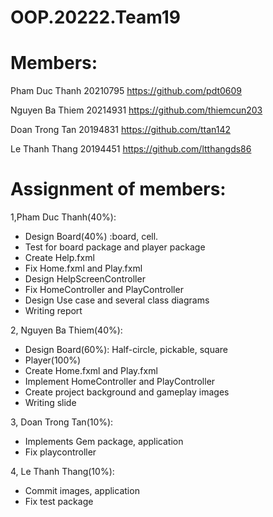 # OOP.20222.Team19

# Members:
Pham Duc Thanh 20210795   https://github.com/pdt0609

Nguyen Ba Thiem 20214931   https://github.com/thiemcun203

Doan Trong Tan 20194831   https://github.com/ttan142

Le Thanh Thang 20194451    https://github.com/ltthangds86

# Assignment of members:

1,Pham Duc Thanh(40%):
-	Design Board(40%) :board, cell.
-	Test for board package and player package
- Create Help.fxml 
-	Fix Home.fxml and Play.fxml
-	Design HelpScreenController
- Fix HomeController and PlayController
- Design Use case and several class diagrams
-	Writing report

2, Nguyen Ba Thiem(40%):
-	Design Board(60%): Half-circle, pickable, square
-	Player(100%)
-	Create Home.fxml and Play.fxml
-	Implement HomeController and PlayController
-	Create project background and gameplay images
-	Writing slide

3, Doan Trong Tan(10%):
- Implements Gem package, application
- Fix playcontroller

4, Le Thanh Thang(10%):
-	Commit images, application
-	Fix test package